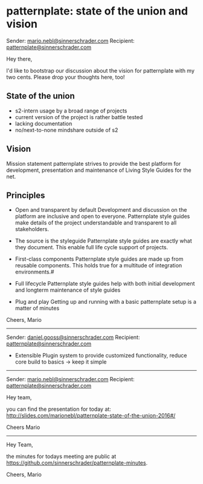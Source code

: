 # patternplate: state of the union and vision

Sender: mario.nebl@sinnerschrader.com
Recipient: patternplate@sinnerschrader.com

Hey there,

I'd like to bootstrap our discussion about the vision for patternplate with my two cents. Please drop your thoughts here, too!

## State of the union
- s2-intern usage by a broad range of projects
- current version of the project is rather battle tested
- lacking documentation
- no/next-to-none mindshare outside of s2

## Vision
Mission statement
patternplate strives to provide the best platform for development, presentation and maintenance of Living Style Guides for the net.

## Principles
- Open and transparent by default
  Development and discussion on the platform are inclusive and open to everyone. Patternplate style guides make details of the project understandable and transparent to all stakeholders.

- The source is the styleguide
  Patternplate style guides are exactly what they document. This enable full life cycle support of projects.

- First-class components
  Patternplate style guides are made up from reusable components. This holds true for a multitude of integration environments.#

- Full lifecycle
  Patternplate style guides help with both initial development and longterm maintenance of style guides

- Plug and play
  Getting up and running with a basic patternplate setup is a matter of minutes


Cheers,
Mario

---
Sender: daniel.gooss@sinnerschrader.com
Recipient: patternplate@sinnerschrader.com

- Extensible
  Plugin system to provide customized functionality, reduce core build to basics -> keep it simple

---
Sender: mario.nebl@sinnerschrader.com
Recipient: patternplate@sinnerschrader.com

Hey team, 

you can find the presentation for today at:
http://slides.com/marionebl/patternplate-state-of-the-union-2016#/

Cheers
Mario

---
Hey Team,

the minutes for todays meeting are public at https://github.com/sinnerschrader/patternplate-minutes.

Cheers,
Mario


